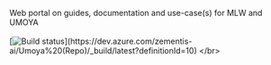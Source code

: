Web portal on guides, documentation and use-case(s) for MLW and UMOYA<br/><br/>
[![Build status](https://dev.azure.com/zementis-ai/Umoya%20(Repo)/_apis/build/status/2.%20Documentation%20(mlw.ai)%20CI%20Pipeline)](https://dev.azure.com/zementis-ai/Umoya%20(Repo)/_build/latest?definitionId=10)
</br>
